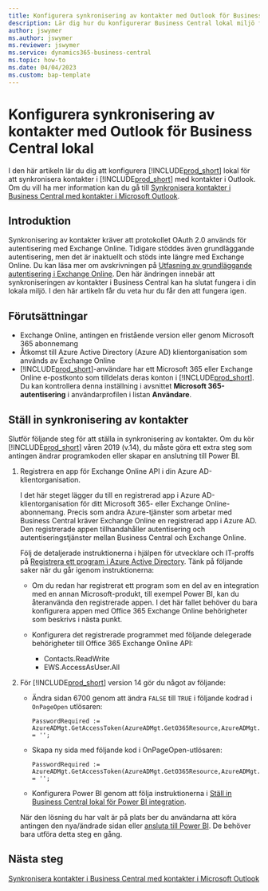 ```yaml
---
title: Konfigurera synkronisering av kontakter med Outlook för Business Central lokal
description: Lär dig hur du konfigurerar Business Central lokal miljö för att synkronisera kontakter i Business Central och Outlook.
author: jswymer
ms.author: jswymer
ms.reviewer: jswymer
ms.service: dynamics365-business-central
ms.topic: how-to
ms.date: 04/04/2023
ms.custom: bap-template
---
```


# <a name="set-up-contact-sync-with-outlook-for-business-central-on-premises"></a><a name="set-up-contact-sync-with-outlook-for-business-central-on-premises"></a><a name="set-up-contact-sync-with-outlook-for-business-central-on-premises"></a>Konfigurera synkronisering av kontakter med Outlook för Business Central lokal

I den här artikeln lär du dig att konfigurera [!INCLUDE[prod_short](includes/prod_short.md)] lokal för att synkronisera kontakter i [!INCLUDE[prod_short](includes/prod_short.md)] med kontakter i Outlook. Om du vill ha mer information kan du gå till [Synkronisera kontakter i Business Central med kontakter i Microsoft Outlook](admin-synchronize-outlook-contacts.md).

## <a name="introduction"></a><a name="introduction"></a><a name="introduction"></a>Introduktion

Synkronisering av kontakter kräver att protokollet OAuth 2.0 används för autentisering med Exchange Online. Tidigare stöddes även grundläggande autentisering, men det är inaktuellt och stöds inte längre med Exchange Online. Du kan läsa mer om avskrivningen på [Utfasning av grundläggande autentisering i Exchange Online](/exchange/clients-and-mobile-in-exchange-online/deprecation-of-basic-authentication-exchange-online). Den här ändringen innebär att synkroniseringen av kontakter i Business Central kan ha slutat fungera i din lokala miljö. I den här artikeln får du veta hur du får den att fungera igen.

## <a name="prerequisites"></a><a name="prerequisites"></a><a name="prerequisites"></a>Förutsättningar

- Exchange Online, antingen en fristående version eller genom Microsoft 365 abonnemang  
- Åtkomst till Azure Active Directory (Azure AD) klientorganisation som används av Exchange Online
- [!INCLUDE[prod_short](includes/prod_short.md)]-användare har ett Microsoft 365 eller Exchange Online e-postkonto som tilldelats deras konton i [!INCLUDE[prod_short](includes/prod_short.md)]. Du kan kontrollera denna inställning i avsnittet **Microsoft 365-autentisering** i användarprofilen i listan **Användare**. 

## <a name="set-up-contact-sync"></a><a name="set-up-contact-sync"></a><a name="set-up-contact-sync"></a>Ställ in synkronisering av kontakter

Slutför följande steg för att ställa in synkronisering av kontakter. Om du kör [!INCLUDE[prod_short](includes/prod_short.md)] våren 2019 (v.14), du måste göra ett extra steg som antingen ändrar programkoden eller skapar en anslutning till Power BI.

1. <a name="registerapp"></a>Registrera en app för Exchange Online API i din Azure AD-klientorganisation.

   I det här steget lägger du till en registrerad app i Azure AD-klientorganisation för ditt Microsoft 365- eller Exchange Online-abonnemang. Precis som andra Azure-tjänster som arbetar med Business Central kräver Exchange Online en registrerad app i Azure AD. Den registrerade appen tillhandahåller autentisering och autentiseringstjänster mellan Business Central och Exchange Online.

   Följ de detaljerade instruktionerna i hjälpen för utvecklare och IT-proffs på [Registrera ett program i Azure Active Directory](/dynamics365/business-central/dev-itpro/administration/register-app-azure#register-an-application-in-azure-active-directory). Tänk på följande saker när du går igenom instruktionerna:

   - Om du redan har registrerat ett program som en del av en integration med en annan Microsoft-produkt, till exempel Power BI, kan du återanvända den registrerade appen. I det här fallet behöver du bara konfigurera appen med Office 365 Exchange Online behörigheter som beskrivs i nästa punkt.

   - Konfigurera det registrerade programmet med följande delegerade behörigheter till Office 365 Exchange Online API:

     - Contacts.ReadWrite
     - EWS.AccessAsUser.All

2. För [!INCLUDE[prod_short](includes/prod_short.md)] version 14 gör du något av följande:

   - Ändra sidan 6700 genom att ändra `FALSE` till `TRUE` i följande kodrad i `OnPageOpen` utlösaren:

     ```
     PasswordRequired := AzureADMgt.GetAccessToken(AzureADMgt.GetO365Resource,AzureADMgt.GetO365ResourceName,TRUE) = '';
     ```

   - Skapa ny sida med följande kod i OnPageOpen-utlösaren:

     ```
     PasswordRequired := AzureADMgt.GetAccessToken(AzureADMgt.GetO365Resource,AzureADMgt.GetO365ResourceName,TRUE) = '';
     ```

   - Konfigurera Power BI genom att följa instruktionerna i [Ställ in Business Central lokal för Power BI integration](admin-powerbi-setup.md#setup).

   När den lösning du har valt är på plats ber du användarna att köra antingen den nya/ändrade sidan eller [ansluta till Power BI](across-working-with-powerbi.md#connect). De behöver bara utföra detta steg en gång.

## <a name="next-steps"></a><a name="next-steps"></a><a name="next-steps"></a>Nästa steg

[Synkronisera kontakter i Business Central med kontakter i Microsoft Outlook](admin-synchronize-outlook-contacts.md)  
